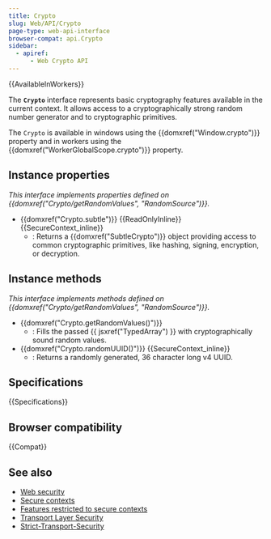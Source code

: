 ```yaml
---
title: Crypto
slug: Web/API/Crypto
page-type: web-api-interface
browser-compat: api.Crypto
sidebar:
  - apiref:
      - Web Crypto API
---
```


{{AvailableInWorkers}}

The **`Crypto`** interface represents basic cryptography features available in the current context.
It allows access to a cryptographically strong random number generator and to cryptographic primitives.

The `Crypto` is available in windows using the {{domxref("Window.crypto")}} property and in workers using the {{domxref("WorkerGlobalScope.crypto")}} property.

## Instance properties

_This interface implements properties defined on {{domxref("Crypto/getRandomValues", "RandomSource")}}._

- {{domxref("Crypto.subtle")}} {{ReadOnlyInline}} {{SecureContext_inline}}
  - : Returns a {{domxref("SubtleCrypto")}} object providing access to common cryptographic primitives, like hashing, signing, encryption, or decryption.

## Instance methods

_This interface implements methods defined on {{domxref("Crypto/getRandomValues", "RandomSource")}}._

- {{domxref("Crypto.getRandomValues()")}}
  - : Fills the passed {{ jsxref("TypedArray") }} with cryptographically sound random values.
- {{domxref("Crypto.randomUUID()")}} {{SecureContext_inline}}
  - : Returns a randomly generated, 36 character long v4 UUID.

## Specifications

{{Specifications}}

## Browser compatibility

{{Compat}}

## See also

- [Web security](/en-US/docs/Web/Security)
- [Secure contexts](/en-US/docs/Web/Security/Secure_Contexts)
- [Features restricted to secure contexts](/en-US/docs/Web/Security/Secure_Contexts/features_restricted_to_secure_contexts)
- [Transport Layer Security](/en-US/docs/Web/Security/Transport_Layer_Security)
- [Strict-Transport-Security](/en-US/docs/Web/HTTP/Reference/Headers/Strict-Transport-Security)
